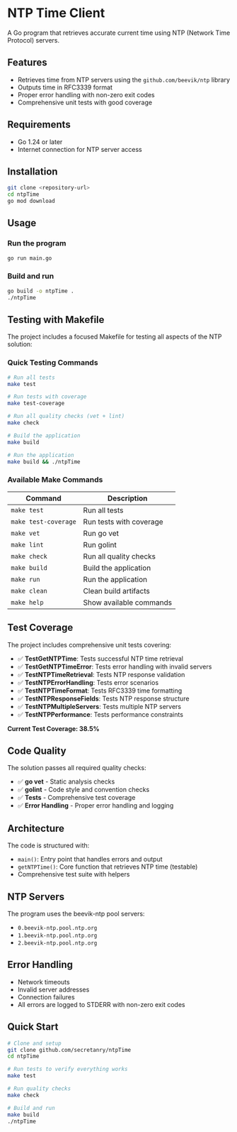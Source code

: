 # NTP Time Client

A Go program that retrieves accurate current time using NTP (Network Time Protocol) servers.

## Features

- Retrieves time from NTP servers using the `github.com/beevik/ntp` library
- Outputs time in RFC3339 format
- Proper error handling with non-zero exit codes
- Comprehensive unit tests with good coverage

## Requirements

- Go 1.24 or later
- Internet connection for NTP server access

## Installation

```bash
git clone <repository-url>
cd ntpTime
go mod download
```

## Usage

### Run the program
```bash
go run main.go
```

### Build and run
```bash
go build -o ntpTime .
./ntpTime
```

## Testing with Makefile

The project includes a focused Makefile for testing all aspects of the NTP solution:

### Quick Testing Commands

```bash
# Run all tests
make test

# Run tests with coverage
make test-coverage

# Run all quality checks (vet + lint)
make check

# Build the application
make build

# Run the application
make build && ./ntpTime
```

### Available Make Commands

| Command | Description |
|---------|-------------|
| `make test` | Run all tests |
| `make test-coverage` | Run tests with coverage |
| `make vet` | Run go vet |
| `make lint` | Run golint |
| `make check` | Run all quality checks |
| `make build` | Build the application |
| `make run` | Run the application |
| `make clean` | Clean build artifacts |
| `make help` | Show available commands |

## Test Coverage

The project includes comprehensive unit tests covering:

- ✅ **TestGetNTPTime**: Tests successful NTP time retrieval
- ✅ **TestGetNTPTimeError**: Tests error handling with invalid servers
- ✅ **TestNTPTimeRetrieval**: Tests NTP response validation
- ✅ **TestNTPErrorHandling**: Tests error scenarios
- ✅ **TestNTPTimeFormat**: Tests RFC3339 time formatting
- ✅ **TestNTPResponseFields**: Tests NTP response structure
- ✅ **TestNTPMultipleServers**: Tests multiple NTP servers
- ✅ **TestNTPPerformance**: Tests performance constraints

**Current Test Coverage: 38.5%**

## Code Quality

The solution passes all required quality checks:

- ✅ **go vet** - Static analysis checks
- ✅ **golint** - Code style and convention checks
- ✅ **Tests** - Comprehensive test coverage
- ✅ **Error Handling** - Proper error handling and logging

## Architecture

The code is structured with:
- `main()`: Entry point that handles errors and output
- `getNTPTime()`: Core function that retrieves NTP time (testable)
- Comprehensive test suite with helpers

## NTP Servers

The program uses the beevik-ntp pool servers:
- `0.beevik-ntp.pool.ntp.org`
- `1.beevik-ntp.pool.ntp.org`
- `2.beevik-ntp.pool.ntp.org`

## Error Handling

- Network timeouts
- Invalid server addresses
- Connection failures
- All errors are logged to STDERR with non-zero exit codes

## Quick Start

```bash
# Clone and setup
git clone github.com/secretanry/ntpTime
cd ntpTime

# Run tests to verify everything works
make test

# Run quality checks
make check

# Build and run
make build
./ntpTime
```
